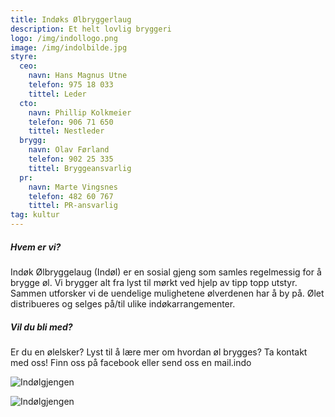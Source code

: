 ```yaml
---
title: Indøks Ølbryggerlaug
description: Et helt lovlig bryggeri
logo: /img/indollogo.png
image: /img/indolbilde.jpg
styre:
  ceo:
    navn: Hans Magnus Utne
    telefon: 975 18 033
    tittel: Leder
  cto:
    navn: Phillip Kolkmeier
    telefon: 906 71 650
    tittel: Nestleder
  brygg:
    navn: Olav Førland
    telefon: 902 25 335
    tittel: Bryggeansvarlig
  pr:
    navn: Marte Vingsnes
    telefon: 482 60 767
    tittel: PR-ansvarlig
tag: kultur
---
```


##### Hvem er vi?

Indøk Ølbryggelaug (Indøl) er en sosial gjeng som samles regelmessig for å brygge øl. Vi brygger alt fra lyst til mørkt ved hjelp av tipp topp utstyr. Sammen utforsker vi de uendelige mulighetene ølverdenen har å by på. Ølet distribueres og selges på/til ulike indøkarrangementer.

##### Vil du bli med?

Er du en ølelsker? Lyst til å lære mer om hvordan øl brygges? Ta kontakt med oss! Finn oss på facebook eller send oss en mail.indo

![Indølgjengen](/img/indolbilde.jpg)

![Indølgjengen](/img/indolbilde2.jpg)
